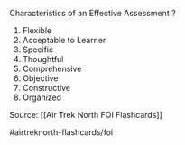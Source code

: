 Characteristics of an Effective Assessment
?
1. Flexible
2. Acceptable to Learner
3. Specific
4. Thoughtful
5. Comprehensive
6. Objective
7. Constructive
8. Organized
<!--SR:!2022-09-30,1,210-->

Source: [[Air Trek North FOI Flashcards]]

#airtreknorth-flashcards/foi